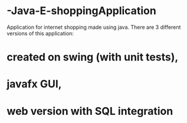 # -Java-E-shoppingApplication
Application for internet shopping made using java. There are 3 different versions of this application: 
# created on swing (with unit tests), 
# javafx GUI, 
# web version with SQL integration
